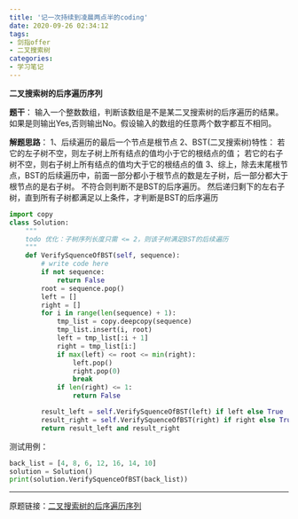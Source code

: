 ```yaml
---
title: '记一次持续到凌晨两点半的coding'
date: 2020-09-26 02:34:12
tags: 
- 剑指offer
- 二叉搜索树
categories: 
- 学习笔记
---
```

**二叉搜索树的后序遍历序列**

**题干**：
输入一个整数数组，判断该数组是不是某二叉搜索树的后序遍历的结果。
如果是则输出Yes,否则输出No。假设输入的数组的任意两个数字都互不相同。

<!--more-->

**解题思路**：
1、后续遍历的最后一个节点是根节点
2、BST(二叉搜索树)特性：
若它的左子树不空，则左子树上所有结点的值均小于它的根结点的值；
若它的右子树不空，则右子树上所有结点的值均大于它的根结点的值
3、综上，除去末尾根节点，BST的后续遍历中，前面一部分都小于根节点的数是左子树，后一部分都大于根节点的是右子树。
不符合则判断不是BST的后序遍历。
然后递归剩下的左右子树，直到所有子树都满足以上条件，才判断是BST的后序遍历

```python
import copy
class Solution:
    """
    todo 优化：子树序列长度只需 <= 2，则该子树满足BST的后续遍历
    """
    def VerifySquenceOfBST(self, sequence):
        # write code here
        if not sequence:
            return False
        root = sequence.pop()
        left = []
        right = []
        for i in range(len(sequence) + 1):
            tmp_list = copy.deepcopy(sequence)
            tmp_list.insert(i, root)
            left = tmp_list[:i + 1]
            right = tmp_list[i:]
            if max(left) <= root <= min(right):
                left.pop()
                right.pop(0)
                break
            if len(right) <= 1:
                return False

        result_left = self.VerifySquenceOfBST(left) if left else True
        result_right = self.VerifySquenceOfBST(right) if right else True
        return result_left and result_right
```
测试用例：
```python
back_list = [4, 8, 6, 12, 16, 14, 10]
solution = Solution()
print(solution.VerifySquenceOfBST(back_list))
```

******
原题链接：[二叉搜索树的后序遍历序列](https://www.nowcoder.com/practice/a861533d45854474ac791d90e447bafd?tpId=13&&tqId=11176&rp=1&ru=/ta/coding-interviews&qru=/ta/coding-interviews/question-ranking)  